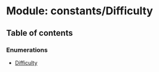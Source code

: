 # Module: constants/Difficulty

## Table of contents

### Enumerations

- [Difficulty](../wiki/constants.Difficulty.Difficulty)
